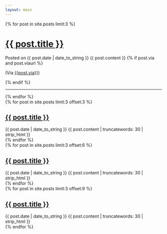 ```yaml
---
layout: main
---
```


{% for post in site.posts limit:3 %}
<div class="row-fluid">
  <div class="span12 post">
    <h1>
      <a href="{{ post.url }}">
        {{ post.title }}
      </a>
    </h1>
    <span class="meta">
      Posted on {{ post.date | date_to_string }}
    </span>
    {{ post.content }}
    {% if post.via and post.viaurl %}
      <p>
        (Via <a href="{{post.viaurl}}">{{post.via}}</a>)
      </p>
    {% endif %}
    <hr>
  </div>
</div>
{% endfor %}
<div class="row-fluid">
{% for post in site.posts limit:3 offset:3 %}
  <div class="span4">
    <h2>
      <a href="{{ post.url }}">
        {{ post.title }}
      </a>
    </h2>
    <span class="meta">
      {{ post.date | date_to_string }}
    </span>
    {{ post.content | truncatewords: 30 | strip_html }}
  </div>
{% endfor %}
</div>
<div class="row-fluid">
{% for post in site.posts limit:3 offset:6 %}
  <div class="span4">
    <h2>
      <a href="{{ post.url }}">
        {{ post.title }}
      </a>
    </h2>
    <span class="meta">
      {{ post.date | date_to_string }}
    </span>
    {{ post.content | truncatewords: 30 | strip_html }}
  </div>
{% endfor %}
</div>
<div class="row-fluid">
{% for post in site.posts limit:3 offset:9 %}
  <div class="span4">
    <h2>
      <a href="{{ post.url }}">
        {{ post.title }}
      </a>
    </h2>
    <span class="meta">
      {{ post.date | date_to_string }}
    </span>
    {{ post.content | truncatewords: 30 | strip_html }}
  </div>
{% endfor %}
</div>